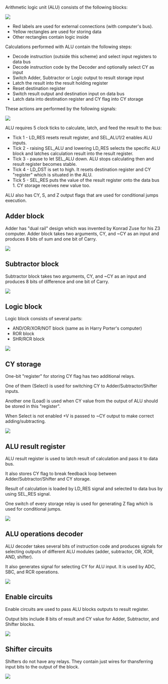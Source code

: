 Arithmetic logic unit (ALU) consists of the following blocks:

![](/Schemes/ALU%20blocks.png)

* Red labels are used for external connections (with computer's bus).
* Yellow rectangles are used for storing data
* Other rectangles contain logic inside

Calculations performed with ALU contain the following steps:
* Decode instruction (outside this scheme) and select input registers to data bus
* Decode instruction code by the Decoder and optionally select CY as input
* Switch Adder, Subtractor or Logic output to result storage input
* Latch the result into the result holding register
* Reset destination register
* Switch result output and destination input on data bus
* Latch data into destination register and CY flag into CY storage

These actions are performed by the following signals:

![](/Schemes/ALU%20timing.png)

ALU requires 5 clock ticks to calculate, latch, and feed the result to the bus:
* Tick 1 - LD_RES resets result register, and SEL_ALU1/2 enables ALU inputs.
* Tick 2 - raising SEL_ALU and lowering LD_RES selects the specific ALU block and latches calculation result into the result register.
* Tick 3 - pause to let SEL_ALU down. ALU stops calculating then and result register becomes stable.
* Tick 4 - LD_DST is set to high. It resets destination register and CY "register" which is situated in the ALU.
* Tick 5 - SEL_RES puts the value of the result register onto the data bus 1. CY storage receives new value too.

ALU also has CY, S, and Z output flags that are used for conditional jumps execution.

## Adder block

Adder has "dual rail" design which was invented by Konrad Zuse for his Z3 computer.
Adder block takes two arguments, CY, and ~CY as an input and produces 8 bits of sum
and one bit of Carry.

![](/Schemes/Adder.png)

## Subtractor block

Subtractor block takes two arguments, CY, and ~CY as an input and produces 8 bits of difference
and one bit of Carry.

![](/Schemes/Subtractor.png)

## Logic block

Logic block consists of several parts:
* AND/OR/XOR/NOT block (same as in Harry Porter's computer)
* ROR block
* SHR/RCR block

![](/Schemes/Logic.png)

## CY storage

One-bit "register" for storing CY flag has two additional relays.

One of them (Select) is used for switching CY to Adder/Subtractor/Shifter inputs.

Another one (Load) is used when CY value from the output of ALU should be stored in this "register".

When Select is not enabled +V is passed to ~CY output to make correct adding/subtracting.

![](/Schemes/CY%20storage.png)

## ALU result register

ALU result register is used to latch result of calculation and pass it to data bus.

It also stores CY flag to break feedback loop between Adder/Subtractor/Shifter and CY storage.

Result of calculation is loaded by LD_RES signal and selected to data bus by using SEL_RES signal.

One switch of every storage relay is used for generating Z flag which is used for conditional jumps.

![](/Schemes/ALU%20result.png)

## ALU operations decoder

ALU decoder takes several bits of instruction code and produces signals for selecting outputs of
different ALU modules (adder, subtractor, OR, XOR, AND, shifter).

It also generates signal for selecting CY for ALU input. It is used by ADC, SBC, and RCR operations.

![](/Schemes/ALU%20decoder.png)

## Enable circuits

Enable circuits are used to pass ALU blocks outputs to result register.

Output bits include 8 bits of result and CY value for Adder, Subtractor, and Shifter blocks.

![](/Schemes/ALU%20enable.png)

## Shifter circuits

Shifters do not have any relays. They contain just wires for thansferring input bits to the output of the block.

![](/Schemes/Shifter.png)
